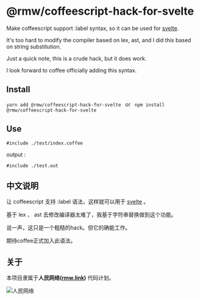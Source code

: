 # @rmw/coffeescript-hack-for-svelte

Make coffeescript support :label syntax, so it can be used for [svelte](https://svelte.dev).

It's too hard to modify the compiler based on lex, ast, and I did this based on string substitution.

Just a quick note, this is a crude hack, but it does work.

I look forward to coffee officially adding this syntax.

##  Install

```yarn add @rmw/coffeescript-hack-for-svelte ``` or ``` npm install @rmw/coffeescript-hack-for-svelte```

## Use

```
#include ./test/index.coffee
```

output :

```
#include ./test.out
```


## 中文说明

让 coffeescript 支持 :label 语法，这样就可以用于 [svelte](https://svelte.dev) 。

基于 lex 、 ast 去修改编译器太难了，我基于字符串替换做到这个功能。

说一声，这只是一个粗糙的hack。但它的确能工作。

期待coffee正式加入此语法。

## 关于

本项目隶属于**人民网络([rmw.link](//rmw.link))** 代码计划。

![人民网络](https://raw.githubusercontent.com/rmw-link/logo/master/rmw.red.bg.svg)
